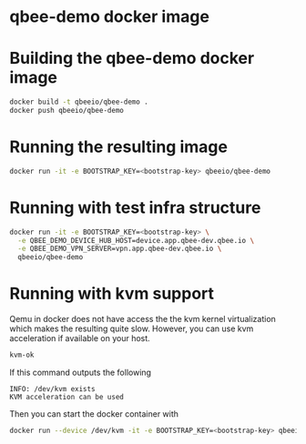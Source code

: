 # qbee-demo docker image

# Building the qbee-demo docker image

```bash
docker build -t qbeeio/qbee-demo .
docker push qbeeio/qbee-demo
```

# Running the resulting image 

```bash
docker run -it -e BOOTSTRAP_KEY=<bootstrap-key> qbeeio/qbee-demo
```

# Running with test infra structure

```bash
docker run -it -e BOOTSTRAP_KEY=<bootstrap-key> \
  -e QBEE_DEMO_DEVICE_HUB_HOST=device.app.qbee-dev.qbee.io \
  -e QBEE_DEMO_VPN_SERVER=vpn.app.qbee-dev.qbee.io \
  qbeeio/qbee-demo
```

# Running with kvm support

Qemu in docker does not have access the the kvm kernel virtualization which makes the resulting
quite slow. However, you can use kvm acceleration if available on your host.


```bash
kvm-ok
```

If this command outputs the following

```
INFO: /dev/kvm exists
KVM acceleration can be used
```

Then you can start the docker container with

```bash
docker run --device /dev/kvm -it -e BOOTSTRAP_KEY=<bootstrap-key> qbeeio/qbee-demo
```
